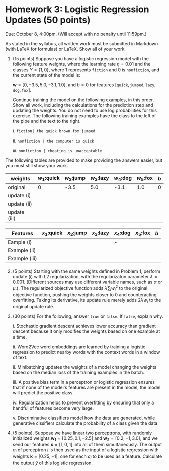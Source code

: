 # Homework 3: Logistic Regression Updates (50 points)

Due:  October 8, 4:00pm.  (Will accept with no penalty until 11:59pm.)

As stated in the syllabus, all written work must be submitted in Markdown (with LaTeX for formulas) or LaTeX.  Show all of your work.



1. (15 points) Suppose you have a logistic regression model with the following feature weights, where the learning rate $\eta=0.01$ and the classes $Y=\{1,0\}$, where 1 represents $\texttt{fiction}$ and 0 is $\texttt{nonfiction}$, and the current state of the model is:

   $\mathbf{w}=[0, -3.5, 5.0, -3.1, 1.0]$, and $b=0$ for features $[\texttt{quick},\texttt{jumped},\texttt{lazy},\texttt{dog},\texttt{fox}]$.

   Continue training the model on the following examples, in this order.  Show all work, including the calculations for the prediction step and updating the weights. You do not need to use log probabilities for this exercise. The following training examples have the class to the left of the pipe and the text to the right.

   i. `fiction| the quick brown fox jumped`

   ii. `nonfiction | the computer is quick`

   iii. `nonfiction | cheating is unacceptable`

The following tables are provided to make providing the answers easier, but you must still show your work.

| weights      | $w_1$:quick | $w_2$:jump | $w_3$:lazy | $w_4$:dog | $w_5$:fox | $b$  |
| ------------ | ----------- | ---------- | ---------- | --------- | --------- | ---- |
| original     | 0           | -3.5       | 5.0        | -3.1      | 1.0       | 0    |
| update (i)   |             |            |            |           |           |      |
| update (ii)  |             |            |            |           |           |      |
| update (iii) |             |            |            |           |           |      |

| Features      | $x_1$:quick | $x_2$:jump | $x_3$:lazy | $x_4$:dog | $x_5$:fox | $b$  |
| ------------- | ----------- | ---------- | ---------- | --------- | --------- | ---- |
| Eample (i)    |             |            |            | -         |           |      |
| Example (ii)  |             |            |            |           |           |      |
| Example (iii) |             |            |            |           |           |      |

2. (5 points) Starting with the same weights defined in Problem 1, perform update (i) with L2 regularization, with the regularizaton parameter $\lambda=0.001$.   (Different sources may use different variable names, such as $\alpha$ or $\mu$.). The regularized objective function adds $\lambda\sum_i w_i^2$ to the original objective function, pushing the weights closer to 0 and counteracting overfitting.  Taking its derivative, its update rule merely adds $2\lambda w_i$ to the original update rule.

3. (30 points) For the following, answer `true` or `false`.  If `false`, explain why.

   i. Stochastic gradient descent achieves lower accuracy than gradient descent because it only modifies the weights based on one example at a time.

   ii. Word2Vec word embeddings are learned by training a logistic regression to predict nearby words with the context words in a window of text.

   ii. Minibatching updates the weights of a model changing the weights based on the median loss of the training examples in the batch.

   iii. A positive bias term in a perceptron or logistic regression ensures that if none of the model's features are present in the model, the model will predict the positive class.  

   iv. Regularization helps to prevent overfitting by ensuring that only a handful of features become very large.

   v. Discriminative classifiers model how the data are generated, while generative clssifiers calculate the probability of a class given the data.

4. (5 points).  Suppose we have linear two perceptrons, with randomly initialized weights $\mathbf{w_1}=[0.25, 0.1, -2.5]$ and $\mathbf{w_2}=[0.2, -1, 3.0]$, and we send our features $\mathbf{x}=[1,0,1]$ into all of them simultaneously. The output $a_i$ of perceptron $i$ is then used as the input of a logistic regression with weights $\mathbf{k}=[0.25, -1$], one for each $a_i$ to be used as a feature.  Calculate the output $\hat{y}$ of this logistic regression.

